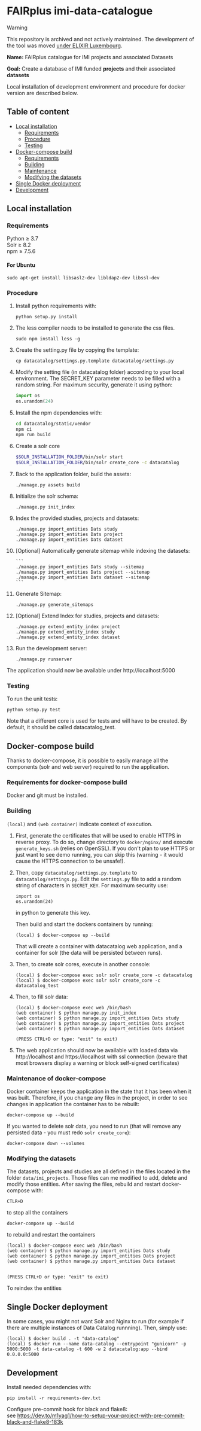 # FAIRplus imi-data-catalogue

> [!WARNING]  
> This repository is archived and not actively maintained. The development of the tool was moved [under ELIXIR Luxembourg](https://github.com/elixir-luxembourg/data-catalog).
> 

**Name:** FAIRplus catalogue for IMI projects and associated Datasets

**Goal:** Create a database of IMI funded **projects** and their associated **datasets**

Local installation of development environment and procedure for docker version are described below.

## Table of content

* [Local installation](#local-installation)
    * [Requirements](#requirements)
    * [Procedure](#procedure)
    * [Testing](#testing)
* [Docker-compose build](#docker-compose-build)
    * [Requirements](#requirements-for-docker-compose-build)
    * [Building](#building)
    * [Maintenance](#maintenance-of-docker-compose)
    * [Modifying the datasets](#modifying-the-datasets)
* [Single Docker deployment](#single-docker-deployment)
* [Development](#development)

## Local installation

### Requirements

Python ≥ 3.7  
Solr ≥ 8.2  
npm ≥ 7.5.6

#### For Ubuntu

```
sudo apt-get install libsasl2-dev libldap2-dev libssl-dev
```

### Procedure

1. Install python requirements with:

    ```
    python setup.py install
    ```

1. The less compiler needs to be installed to generate the css files.

    ```
    sudo npm install less -g
    ```

1. Create the setting.py file by copying the template:
    ```
    cp datacatalog/settings.py.template datacatalog/settings.py
    ```
1. Modify the setting file (in datacatalog folder) according to your local environment. The SECRET_KEY parameter needs
   to be filled with a random string. For maximum security, generate it using python:
   ```python
   import os
   os.urandom(24)
    ```
1. Install the npm dependencies with:

    ```bash
    cd datacatalog/static/vendor
    npm ci
    npm run build
    ```
1. Create a solr core

    ```bash
    $SOLR_INSTALLATION_FOLDER/bin/solr start
    $SOLR_INSTALLATION_FOLDER/bin/solr create_core -c datacatalog
    ```

1. Back to the application folder, build the assets:

    ```
    ./manage.py assets build
    ```

1. Initialize the solr schema:

    ```
    ./manage.py init_index
    ```
1. Index the provided studies, projects and datasets:

     ```
     ./manage.py import_entities Dats study
     ./manage.py import_entities Dats project
     ./manage.py import_entities Dats dataset
     ```
1. [Optional] Automatically generate sitemap while indexing the datasets:

       ```
       ./manage.py import_entities Dats study --sitemap
       ./manage.py import_entities Dats project --sitemap
       ./manage.py import_entities Dats dataset --sitemap
       ```
1. Generate Sitemap:

     ```
     ./manage.py generate_sitemaps
     ```
1. [Optional] Extend Index for studies, projects and datasets:

      ```
      ./manage.py extend_entity_index project
      ./manage.py extend_entity_index study
      ./manage.py extend_entity_index dataset
      ```

1. Run the development server:

     ```
     ./manage.py runserver
     ```

The application should now be available under http://localhost:5000

### Testing

To run the unit tests:

```
python setup.py test
```

Note that a different core is used for tests and will have to be created. By default, it should be called
datacatalog_test.

## Docker-compose build

Thanks to docker-compose, it is possible to easily manage all the components (solr and web server) required to run the
application.

### Requirements for docker-compose build

Docker and git must be installed.

### Building

`(local)` and `(web container)` indicate context of execution.

1. First, generate the certificates that will be used to enable HTTPS in reverse proxy. To do so, change directory
   to `docker/nginx/` and execute `generate_keys.sh` (relies on OpenSSL). If you don't plan to use HTTPS or just want to
   see demo running, you can skip this (warning - it would cause the HTTPS connection to be unsafe!).

1. Then, copy `datacatalog/settings.py.template` to `datacatalog/settings.py`. Edit the `settings.py` file to add a
   random string of characters in `SECRET_KEY`. For maximum security use:

   ```
   import os
   os.urandom(24)
   ```
   in python to generate this key.

   Then build and start the dockers containers by running:

   ```
   (local) $ docker-compose up --build
   ```

   That will create a container with datacatalog web application, and a container for solr (the data will be persisted
   between runs).

1. Then, to create solr cores, execute in another console:

   ```
   (local) $ docker-compose exec solr solr create_core -c datacatalog
   (local) $ docker-compose exec solr solr create_core -c datacatalog_test

   ```

1. Then, to fill solr data:

   ```
   (local) $ docker-compose exec web /bin/bash
   (web container) $ python manage.py init_index
   (web container) $ python manage.py import_entities Dats study
   (web container) $ python manage.py import_entities Dats project
   (web container) $ python manage.py import_entities Dats dataset

   (PRESS CTRL+D or type: "exit" to exit)
   ```
1. The web application should now be available with loaded data via http://localhost and https://localhost with ssl
   connection (beware that most browsers display a warning or block self-signed certificates)

### Maintenance of docker-compose

Docker container keeps the application in the state that it has been when it was built. Therefore, if you change any
files in the project, in order to see changes in application the container has to be rebuilt:

```
docker-compose up --build
```

If you wanted to delete solr data, you need to run (that will remove any persisted data - you must
redo `solr create_core`):

```
docker-compose down --volumes
```

### Modifying the datasets

The datasets, projects and studies are all defined in the files located in the folder `data/imi_projects`. Those files
can me modified to add, delete and modify those entities. After saving the files, rebuild and restart docker-compose
with:

```
CTLR+D
```

to stop all the containers

```
docker-compose up --build
```

to rebuild and restart the containers

```
(local) $ docker-compose exec web /bin/bash
(web container) $ python manage.py import_entities Dats study 
(web container) $ python manage.py import_entities Dats project
(web container) $ python manage.py import_entities Dats dataset
 

(PRESS CTRL+D or type: "exit" to exit)
```

To reindex the entities

## Single Docker deployment

In some cases, you might not want Solr and Nginx to run (for example if there are multiple instances of Data Catalog
runnning). Then, simply use:

```
(local) $ docker build . -t "data-catalog"
(local) $ docker run --name data-catalog --entrypoint "gunicorn" -p 5000:5000 -t data-catalog -t 600 -w 2 datacatalog:app --bind 0.0.0.0:5000
```

## Development

Install needed dependencies with:

`pip install -r requirements-dev.txt`

Configure pre-commit hook for black and flake8:  
see https://dev.to/m1yag1/how-to-setup-your-project-with-pre-commit-black-and-flake8-183k
